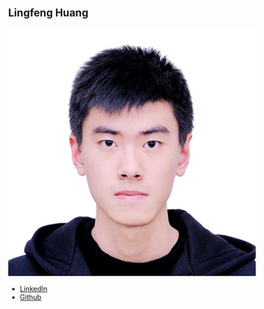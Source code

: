 Lingfeng Huang
------------

![](photos/lingfeng-huang.JPG)

* [LinkedIn](https://www.linkedin.com/in/lingfengatuw/)
* [Github](https://github.com/lhuang58)
